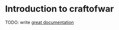 # Introduction to craftofwar

TODO: write [great documentation](http://jacobian.org/writing/what-to-write/)
